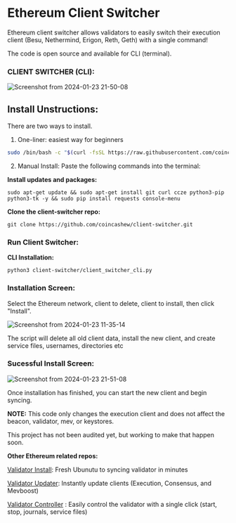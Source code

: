 # Ethereum Client Switcher

Ethereum client switcher allows validators to easily switch their execution client (Besu, Nethermind, Erigon, Reth, Geth) with a single command!

The code is open source and available for CLI (terminal).

### CLIENT SWITCHER (CLI):
![Screenshot from 2024-01-23 21-50-08](https://github.com/accidental-green/client-switcher/assets/72235883/9f6cfa50-ed37-45df-a3aa-f28717c19264)


## Install Unstructions:

There are two ways to install.

1. One-liner: easiest way for beginners

```bash
sudo /bin/bash -c "$(curl -fsSL https://raw.githubusercontent.com/coincashew/client-switcher/master/install.sh)"
```

2. Manual Install:
Paste the following commands into the terminal:

**Install updates and packages:**

`sudo apt-get update && sudo apt-get install git curl ccze python3-pip python3-tk -y && sudo pip install requests console-menu`

**Clone the client-switcher repo:**

`git clone https://github.com/coincashew/client-switcher.git`

### Run Client Switcher:


**CLI Installation:**

`python3 client-switcher/client_switcher_cli.py`

### Installation Screen:
Select the Ethereum network, client to delete, client to install, then click "Install".

![Screenshot from 2024-01-23 11-35-14](https://github.com/accidental-green/client-switcher/assets/72235883/f26e0138-06ea-4894-a595-b11245cb54ea)

The script will delete all old client data, install the new client, and create service files, usernames, directories etc

### Sucessful Install Screen:
![Screenshot from 2024-01-23 21-51-08](https://github.com/accidental-green/client-switcher/assets/72235883/f121a02e-74ae-4538-8017-d1e2c996b678)


Once installation has finished, you can start the new client and begin syncing.

**NOTE:** This code only changes the execution client and does not affect the beacon, validator, mev, or keystores.

This project has not been audited yet, but working to make that happen soon.

**Other Ethereum related repos:**

[Validator Install](https://github.com/accidental-green/validator-install): Fresh Ubunutu to syncing validator in minutes

[Validator Updater](https://github.com/accidental-green/validator-updater): Instantly update clients (Execution, Consensus, and Mevboost)

[Validator Controller](https://github.com/accidental-green/validator-controller)
: Easily control the validator with a single click (start, stop, journals, service files)
